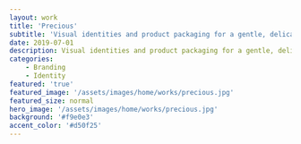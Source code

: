 ```yaml
---
layout: work
title: 'Precious'
subtitle: 'Visual identities and product packaging for a gentle, delicate and refined event planning and design firms.'
date: 2019-07-01
description: Visual identities and product packaging for a gentle, delicate and refined event planning and design firms.
categories:
    - Branding
    - Identity
featured: 'true'
featured_image: '/assets/images/home/works/precious.jpg'
featured_size: normal
hero_image: '/assets/images/home/works/precious.jpg'
background: '#f9e0e3'
accent_color: '#d50f25'
---
```

